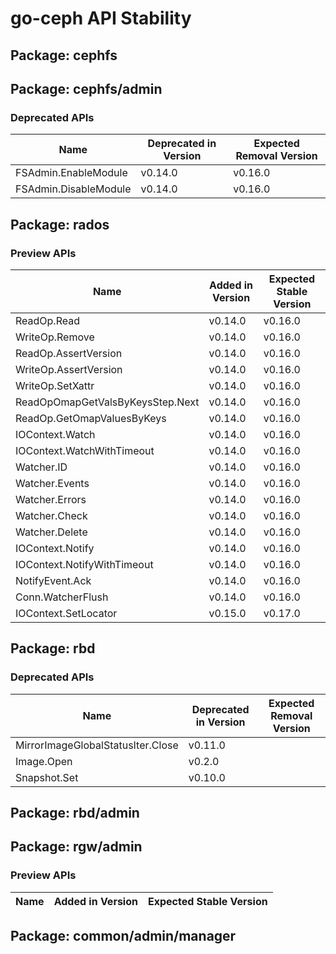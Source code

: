 <!-- GENERATED FILE: DO NOT EDIT DIRECTLY -->

# go-ceph API Stability

## Package: cephfs

## Package: cephfs/admin

### Deprecated APIs

Name | Deprecated in Version | Expected Removal Version | 
---- | --------------------- | ------------------------ | 
FSAdmin.EnableModule | v0.14.0 | v0.16.0 | 
FSAdmin.DisableModule | v0.14.0 | v0.16.0 | 

## Package: rados

### Preview APIs

Name | Added in Version | Expected Stable Version | 
---- | ---------------- | ----------------------- | 
ReadOp.Read | v0.14.0 | v0.16.0 | 
WriteOp.Remove | v0.14.0 | v0.16.0 | 
ReadOp.AssertVersion | v0.14.0 | v0.16.0 | 
WriteOp.AssertVersion | v0.14.0 | v0.16.0 | 
WriteOp.SetXattr | v0.14.0 | v0.16.0 | 
ReadOpOmapGetValsByKeysStep.Next | v0.14.0 | v0.16.0 | 
ReadOp.GetOmapValuesByKeys | v0.14.0 | v0.16.0 | 
IOContext.Watch | v0.14.0 | v0.16.0 | 
IOContext.WatchWithTimeout | v0.14.0 | v0.16.0 | 
Watcher.ID | v0.14.0 | v0.16.0 | 
Watcher.Events | v0.14.0 | v0.16.0 | 
Watcher.Errors | v0.14.0 | v0.16.0 | 
Watcher.Check | v0.14.0 | v0.16.0 | 
Watcher.Delete | v0.14.0 | v0.16.0 | 
IOContext.Notify | v0.14.0 | v0.16.0 | 
IOContext.NotifyWithTimeout | v0.14.0 | v0.16.0 | 
NotifyEvent.Ack | v0.14.0 | v0.16.0 | 
Conn.WatcherFlush | v0.14.0 | v0.16.0 | 
IOContext.SetLocator | v0.15.0 | v0.17.0 | 

## Package: rbd

### Deprecated APIs

Name | Deprecated in Version | Expected Removal Version | 
---- | --------------------- | ------------------------ | 
MirrorImageGlobalStatusIter.Close | v0.11.0 |  | 
Image.Open | v0.2.0 |  | 
Snapshot.Set | v0.10.0 |  | 

## Package: rbd/admin

## Package: rgw/admin

### Preview APIs

Name | Added in Version | Expected Stable Version | 
---- | ---------------- | ----------------------- | 

## Package: common/admin/manager

